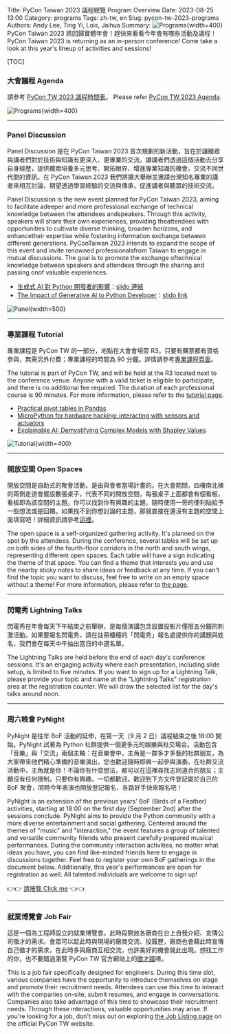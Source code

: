 Title: PyCon Taiwan 2023 議程總覽 Program Overview
Date: 2023-08-25 13:00
Category: programs
Tags: zh-tw, en
Slug: pycon-tw-2023-programs
Authors: Andy Lee, Ting Yi, Lois, Jaihua
Summary: ![Programs](images/2023-08-25-pycon-tw-2023-programs/0_programs.jpg){width=400} <br> PyCon Taiwan 2023 將回歸實體年會！趕快來看看今年會有哪些活動及議程！<br>PyCon Taiwan 2023 is returning as an in-person conference! Come take a look at this year's lineup of activities and sessions!

[TOC]
### 大會議程 Agenda

請參考 [PyCon TW 2023 議程時間表](https://tw.pycon.org/2023/conference/schedule)。
Please refer  [PyCon TW 2023 Agenda](https://tw.pycon.org/2023/conference/schedule).

![Programs](images/2023-08-25-pycon-tw-2023-programs/0_programs.jpg){width=400}

---

### Panel Discussion

Panel Discussion 是在 PyCon Taiwan 2023 首次規劃的新活動，旨在於讓聽眾與講者們對於技術與知識有更深入、更專業的交流。讓講者們透過這個活動去分享自身經歷，提供聽眾培養多元思考、開拓眼界、增進專業知識的機會，交流不同世代間的資訊。在 PyCon Taiwan 2023 我們將擴大舉辦並邀請台灣知名專業的講者來相互討論，期望透過學習經驗的交流與傳承，促進講者與聽眾的技術交流。

Panel Discussion is the new event planned for PyCon Taiwan 2023, aiming to facilitate adeeper and more professional exchange of technical knowledge between the attendees andspeakers. Through this activity, speakers will share their own experiences, providing theattendees with opportunities to cultivate diverse thinking, broaden horizons, and enhancetheir expertise while fostering information exchange between different generations. PyConTaiwan 2023 intends to expand the scope of this event and invite renowned professionalsfrom Taiwan to engage in mutual discussions. The goal is to promote the exchange oftechnical knowledge between speakers and attendees through the sharing and passing onof valuable experiences.

- [生成式 AI 對 Python 開發者的影響](https://tw.pycon.org/2023/conference/panel-discussion)：[slido 連結](https://app.sli.do/event/eXMeazdzUYv1pv2LePFnfc/live/questions)
- [The Impact of Generative AI to Python Developer](https://tw.pycon.org/2023/conference/panel-discussion)：[slido link](https://app.sli.do/event/eXMeazdzUYv1pv2LePFnfc/live/questions)

![Panel](images/2023-08-25-pycon-tw-2023-programs/1_panel.jpg){width=500}

---

### 專業課程 Tutorial

專業課程是 PyCon TW 的一部分，地點在大會會場旁 R3。只要有購票都有資格參與，無需另外付費；專業課程的時間為 90 分鐘。詳情請參考[專業課程頁面](https://tw.pycon.org/2023/conference/tutorials)。

The tutorial is part of PyCon TW, and will be held at the R3 located next to the conference venue. Anyone with a valid ticket is eligible to participate, and there is no additional fee required. The duration of each professional course is 90 minutes. For more information, please refer to the [tutorial page](https://tw.pycon.org/2023/conference/tutorials).


- [Practical pivot tables in Pandas](https://tw.pycon.org/2023/conference/tutorial/15)
- [MicroPython for hardware hacking: interacting with sensors and actuators](https://tw.pycon.org/2023/conference/tutorial/16)
- [Explainable AI: Demystifying Complex Models with Shapley Values](https://tw.pycon.org/2023/conference/tutorial/14)

![Tutorial](images/2023-08-25-pycon-tw-2023-programs/2_tutorial.jpg){width=400}

---

### 開放空間 Open Spaces

開放空間是自助式的聚會活動。是由與會者當場計畫的。在大會期間，四樓南北棟的兩側走道會擺設數張桌子，代表不同的開放空間，每張桌子上面都會有個看板，看板即為該空間的主題。你可以找到你有興趣的主題，隨時使用一旁的便利貼給予一些想法或是回饋。如果找不到你想討論的主題，那就直接在還沒有主題的空間上面填寫吧！詳細資訊請參考[這裡](https://hackmd.io/@pycontw/S1XFoGZhh/edit)。

The open space is a self-organized gathering activity. It's planned on the spot by the attendees. During the conference, several tables will be set up on both sides of the fourth-floor corridors in the north and south wings, representing different open spaces. Each table will have a sign indicating the theme of that space. You can find a theme that interests you and use the nearby sticky notes to share ideas or feedback at any time. If you can't find the topic you want to discuss, feel free to write on an empty space without a theme! For more information, please refer to [the page](https://hackmd.io/@pycontw/S1XFoGZhh/edit).

---

### 閃電秀 Lightning Talks

閃電秀在年會每天下午結束之前舉辦，是每個演講包含設置投影片僅限五分鐘的刺激活動。如果要報名閃電秀，請在註冊櫃檯的「閃電秀」報名處提供你的講題與姓名，我們會在每天中午抽出當日的中選名單。

The Lightning Talks are held before the end of each day's conference sessions. It's an engaging activity where each presentation, including slide setup, is limited to five minutes. If you want to sign up for a Lightning Talk, please provide your topic and name at the "Lightning Talks" registration area at the registration counter. We will draw the selected list for the day's talks around noon.

---

### 周六晚會 PyNight

PyNight 是往年 BoF 活動的延伸，在第一天（9 月 2 日）議程結束之後 18:00 開始。PyNight 試著為 Python 社群提供一個更多元的娛樂與社交場合。活動包含「音樂」與「交流」兩個主軸：在音樂會中，主角是一群多才多藝的社群朋友，為大家帶來他們精心準備的音樂演出，您也歡迎隨時即興一起參與演奏。在社群交流活動中，主角就是你！不論你有什麼想法，都可以在這裡尋找志同道合的朋友；主題沒有任何限制，只要你有興趣，一切都歡迎。歡迎到下方文件登記屬於自己的 BoF 聚會，同時今年表演也開放登記報名，各路好手快來報名吧！

PyNight is an extension of the previous years' BoF (Birds of a Feather) activities, starting at 18:00 on the first day (September 2nd) after the sessions conclude. PyNight aims to provide the Python community with a more diverse entertainment and social gathering. Centered around the themes of "music" and "interaction," the event features a group of talented and versatile community friends who present carefully prepared musical performances. During the community interaction activities, no matter what ideas you have, you can find like-minded friends here to engage in discussions together. Feel free to register your own BoF gatherings in the document below. Additionally, this year's performances are open for registration as well. All talented individuals are welcome to sign up!

👉👉 [請按我 Click me](https://hackmd.io/@pycontw/H1Usa6P32/edit) 👈👈

---

### 就業博覽會 Job Fair

這是一個為工程師設立的就業博覽會。此時段開放各廠商在台上自我介紹、宣傳公司徵才的需求。會眾可以趁此時與現場的廠商交流、投履歷，廠商也會藉此時宣傳自己徵才的需求，在此時多與廠商互相交流，也許美好的機會就此出現。想找工作的你，也不要錯過瀏覽 PyCon TW 官方網站上的[徵才牆](https://tw.pycon.org/2023/events/jobs)唷。

This is a job fair specifically designed for engineers. During this time slot, various companies have the opportunity to introduce themselves on stage and promote their recruitment needs. Attendees can use this time to interact with the companies on-site, submit resumes, and engage in conversations. Companies also take advantage of this time to showcase their recruitment needs. Through these interactions, valuable opportunities may arise. If you're looking for a job, don't miss out on exploring [the Job Listing page](https://tw.pycon.org/2023/events/jobs) on the official PyCon TW website.
